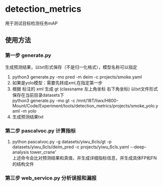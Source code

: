 # detection_metrics
用于测试目标检测任务mAP

## 使用方法
### 第一步 generate.py
生成预测结果，以txt形式保存（不是归一化格式），模型名称可以指定
1. python3 generate.py -mo pred -m deim -c projects/smoke.yaml  
2. 如果是yolo模型：需要先转成xml,在指定第一步
3. 根据 标注的 xml 生成 gt (classname 左上角坐标 右下角坐标) 以txt文件形式保存在当前目录datasets下  
python3 generate.py -mo gt -c /mnt/18T/liwx/H800-Mount/Code/Experiment/tools/detection_metrics/projects/smoke_yolo.yaml -m yolo
4. 生成预测结果txt

### 第二步 pascalvoc.py 计算指标
1.  python pascalvoc.py -g datasets/yiwu_6cls/gt -p datasets/yiwu_6cls/deim_pred  -c projects/yiwu_6cls.yaml --deep-analysis tower_crane'    
上述命令会比对预测结果和真值，并生成详细指标信息，并生成具体FP和FN的结构文件

### 第三步 web_service.py 分析误报和漏报







